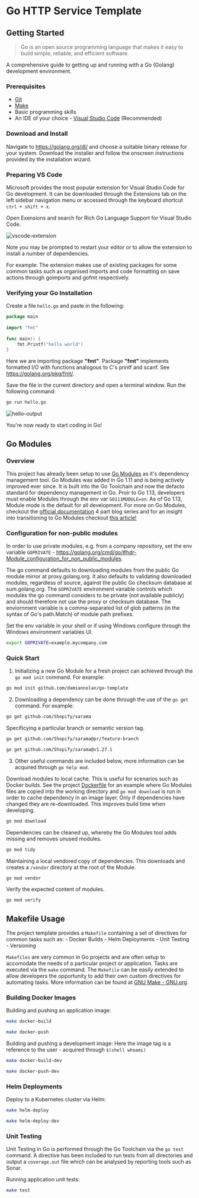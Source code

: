 # Go HTTP Service Template

## Getting Started

> Go is an open source programming language that makes it easy to build simple, reliable, and efficient software.

A comprehensive guide to getting up and running with a Go (Golang) development environment.

### Prerequisites

- [Git](https://git-scm.com/downloads)
- [Make](https://www.gnu.org/software/make/)
- Basic programming skills
- An IDE of your choice - [Visual Studio Code](https://code.visualstudio.com/download) (Recommended)

### Download and Install

Navigate to https://golang.org/dl/ and choose a suitable binary release for your system. 
Download the installer and follow the onscreen instructions provided by the installation wizard.

### Preparing VS Code
Microsoft provides the most popular extension for Visual Studio Code for Go development. It can be downloaded through the Extensions tab on the left sidebar navigation menu or accessed through the keyboard shortcut `ctrl + shift + x`.

Open Exensions and search for Rich Go Language Support for Visual Studio Code.

![vscode-extension](https://i.gyazo.com/a6ae59cab194869fd83c251c6aa09eeb.png)

Note you may be prompted to restart your editor or to allow the extension to install a number of dependencies.

For example: The extension makes use of existing packages for some common tasks such as organised imports and code formatting on save actions through goimports and gofmt respectively.

### Verifying your Go Installation

Create a file `hello.go` and paste in the following:

```go
package main
 
import "fmt"
 
func main() {
    fmt.Printf("hello world")
}
```

Here we are importing package **"fmt"**. Package **"fmt"** implements formatted I/O with functions analogous to C's printf and scanf. See https://golang.org/pkg/fmt/.

Save the file in the current directory and open a terminal window. Run the following command:

```bash
go run hello.go
```

![hello-output](https://i.gyazo.com/ca72a80822fa01b525053d8bdfc2b0f2.png)

You're now ready to start coding in Go!

## Go Modules

### Overview 

This project has already been setup to use [Go Modules](https://blog.golang.org/using-go-modules) as it's dependency management tool.
Go Modules was added in Go 1.11 and is being actively improved ever since. It is built into the Go Toolchain and now the defacto standard for dependency management in Go.
Proir to Go 1.13, developers must enable Modules through the env var `GO111MODULE=on`. As of Go 1.13, Module mode is the default for all development.
For more on Go Modules, checkout the [official documentation](https://blog.golang.org/using-go-modules) 4 part blog series and for an insight into transitioning to Go Modules checkout [this article!](https://dev.to/maelvls/why-is-go111module-everywhere-and-everything-about-go-modules-24k)

### Configuration for non-public modules

In order to use private modules, e.g. from a company repository, set the env variable `GOPRIVATE` - https://golang.org/cmd/go/#hdr-Module_configuration_for_non_public_modules.

The go command defaults to downloading modules from the public Go module mirror at proxy.golang.org. It also defaults to validating downloaded modules, regardless of source, against the public Go checksum database at sum.golang.org. The `GOPRIVATE` environment variable controls which modules the go command considers to be private (not available publicly) and should therefore not use the proxy or checksum database. The enviornment variable is a comma-separated list of glob patterns (in the syntax of Go's path.Match) of module path prefixes.

Set the env variable in your shell or if using Windows configure through the Windows environment variables UI.

```bash
export GOPRIVATE=example.mycompany.com
```

### Quick Start

1. Initializing a new Go Module for a fresh project can achieved through the `go mod init` command.
For example:

```bash
go mod init github.com/damiannolan/go-template
```

2. Downloading a dependency can be done through the use of the `go get` command. 
For example: 

```bash
go get github.com/Shopify/sarama
```

Specificying a particular branch or semantic version tag.

```bash
go get github.com/Shopify/sarama@pr/feature-branch

go get github.com/Shopify/sarama@v1.27.1
```

3. Other useful commands are included below, more information can be acquired through `go help mod`.

Download modules to local cache. This is useful for scenarios such as Docker builds. See the project [Dockerfile](./Dockerfile) for an example where Go Modules files are copied into the working directory and `go mod download` is run in order to cache dependency in an image layer. Only if dependencies have changed they are re-downloaded. This improves build time when developing.

```bash
go mod download
```

Dependencies can be cleaned up, whereby the Go Modules tool adds missing and removes unused modules.

```bash
go mod tidy
```

Maintaining a local vendored copy of dependencies. This downloads and creates a `/vendor` directory at the root of the Module.

```bash
go mod vendor
```

Verify the expected content of modules.

```bash
go mod verify
```

## Makefile Usage

The project template provides a `Makefile` containing a set of directives for common tasks such as:
    - Docker Builds
    - Helm Deployments
    - Unit Testing
    - Versioning

`Makefiles` are very common in Go projects and are often setup to accomodate the needs of a particular project or application. Tasks are executed via the `make` command. The `Makefile` can be easily extended to allow developers the opportunity to add their own custom directives for automating tasks. More information can be found at [GNU Make - GNU.org](https://www.gnu.org/software/make/manual/make.html).

### Building Docker Images

Building and pushing an application image:

```bash
make docker-build

make docker-push
```

Building and pushing a development image:
Here the image tag is a reference to the user - acquired through `$(shell whoami)`

```bash
make docker-build-dev

make docker-push-dev
```

### Helm Deployments

Deploy to a Kubernetes cluster via Helm:

```bash
make helm-deploy

make helm-deploy-dev
```

### Unit Testing

Unit Testing in Go is performed through the Go Toolchain via the `go test` command. A directive has been included to run tests from all directories and output a `coverage.out` file which can be analysed by reporting tools such as Sonar.
 
Running application unit tests:

```bash
make test
```